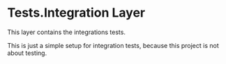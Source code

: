 ﻿# Tests.Integration Layer

This layer contains the integrations tests. 

This is just a simple setup for integration tests, because this project is not about testing.
